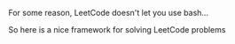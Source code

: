 For some reason, LeetCode doesn't let you use bash...

So here is a nice framework for solving LeetCode problems


